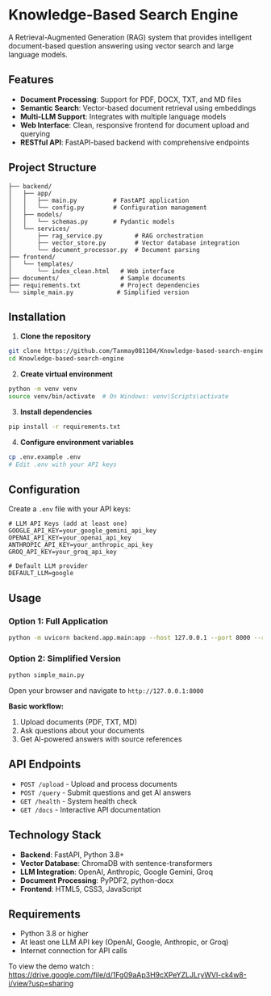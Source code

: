 # Knowledge-Based Search Engine

A Retrieval-Augmented Generation (RAG) system that provides intelligent document-based question answering using vector search and large language models.

## Features

- **Document Processing**: Support for PDF, DOCX, TXT, and MD files
- **Semantic Search**: Vector-based document retrieval using embeddings
- **Multi-LLM Support**: Integrates with multiple language models
- **Web Interface**: Clean, responsive frontend for document upload and querying
- **RESTful API**: FastAPI-based backend with comprehensive endpoints

## Project Structure

```
├── backend/
│   ├── app/
│   │   ├── main.py          # FastAPI application
│   │   └── config.py        # Configuration management
│   ├── models/
│   │   └── schemas.py       # Pydantic models
│   └── services/
│       ├── rag_service.py         # RAG orchestration
│       ├── vector_store.py        # Vector database integration
│       └── document_processor.py  # Document parsing
├── frontend/
│   └── templates/
│       └── index_clean.html   # Web interface
├── documents/                 # Sample documents
├── requirements.txt           # Project dependencies
└── simple_main.py            # Simplified version
```

## Installation

1. **Clone the repository**
```bash
git clone https://github.com/Tanmay081104/Knowledge-based-search-engine.git
cd Knowledge-based-search-engine
```

2. **Create virtual environment**
```bash
python -m venv venv
source venv/bin/activate  # On Windows: venv\Scripts\activate
```

3. **Install dependencies**
```bash
pip install -r requirements.txt
```

4. **Configure environment variables**
```bash
cp .env.example .env
# Edit .env with your API keys
```

## Configuration

Create a `.env` file with your API keys:

```env
# LLM API Keys (add at least one)
GOOGLE_API_KEY=your_google_gemini_api_key
OPENAI_API_KEY=your_openai_api_key
ANTHROPIC_API_KEY=your_anthropic_api_key
GROQ_API_KEY=your_groq_api_key

# Default LLM provider
DEFAULT_LLM=google
```

## Usage

### Option 1: Full Application
```bash
python -m uvicorn backend.app.main:app --host 127.0.0.1 --port 8000 --reload
```

### Option 2: Simplified Version
```bash
python simple_main.py
```

Open your browser and navigate to `http://127.0.0.1:8000`

**Basic workflow:**
1. Upload documents (PDF, TXT, MD)
2. Ask questions about your documents
3. Get AI-powered answers with source references

## API Endpoints

- `POST /upload` - Upload and process documents
- `POST /query` - Submit questions and get AI answers
- `GET /health` - System health check
- `GET /docs` - Interactive API documentation

## Technology Stack

- **Backend**: FastAPI, Python 3.8+
- **Vector Database**: ChromaDB with sentence-transformers
- **LLM Integration**: OpenAI, Anthropic, Google Gemini, Groq
- **Document Processing**: PyPDF2, python-docx
- **Frontend**: HTML5, CSS3, JavaScript

## Requirements

- Python 3.8 or higher
- At least one LLM API key (OpenAI, Google, Anthropic, or Groq)
- Internet connection for API calls

To view the demo watch : https://drive.google.com/file/d/1Fg09aAp3H9cXPeYZLJLryWVl-ck4w8-i/view?usp=sharing
